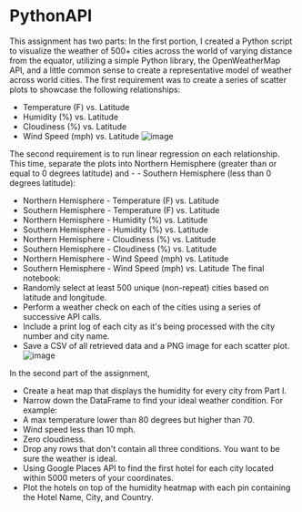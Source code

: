 # PythonAPI

This assignment has two parts:
In the first portion, I created a Python script to visualize the weather of 500+ cities across the world of varying distance from the equator, utilizing a simple Python library, the OpenWeatherMap API, and a little common sense to create a representative model of weather across world cities.
The first requirement was to create a series of scatter plots to showcase the following relationships:
- Temperature (F) vs. Latitude
- Humidity (%) vs. Latitude
- Cloudiness (%) vs. Latitude
- Wind Speed (mph) vs. Latitude
![image](https://user-images.githubusercontent.com/75787486/122659880-37453680-d14a-11eb-8abe-44a3488b9b19.png)

The second requirement is to run linear regression on each relationship. This time, separate the plots into Northern Hemisphere (greater than or equal to 0 degrees latitude) and - - Southern Hemisphere (less than 0 degrees latitude):
- Northern Hemisphere - Temperature (F) vs. Latitude
- Southern Hemisphere - Temperature (F) vs. Latitude
- Northern Hemisphere - Humidity (%) vs. Latitude
- Southern Hemisphere - Humidity (%) vs. Latitude
- Northern Hemisphere - Cloudiness (%) vs. Latitude
- Southern Hemisphere - Cloudiness (%) vs. Latitude
- Northern Hemisphere - Wind Speed (mph) vs. Latitude
- Southern Hemisphere - Wind Speed (mph) vs. Latitude
The final notebook:
- Randomly select at least 500 unique (non-repeat) cities based on latitude and longitude.
- Perform a weather check on each of the cities using a series of successive API calls.
- Include a print log of each city as it's being processed with the city number and city name.
- Save a CSV of all retrieved data and a PNG image for each scatter plot.
![image](https://user-images.githubusercontent.com/75787486/122659884-3f04db00-d14a-11eb-9048-993b2e60ea94.png)

In the second part of the assignment,
- Create a heat map that displays the humidity for every city from Part I.
- Narrow down the DataFrame to find your ideal weather condition. For example:
- A max temperature lower than 80 degrees but higher than 70.
- Wind speed less than 10 mph.
- Zero cloudiness.
- Drop any rows that don't contain all three conditions. You want to be sure the weather is ideal.
- Using Google Places API to find the first hotel for each city located within 5000 meters of your coordinates.
- Plot the hotels on top of the humidity heatmap with each pin containing the Hotel Name, City, and Country.
